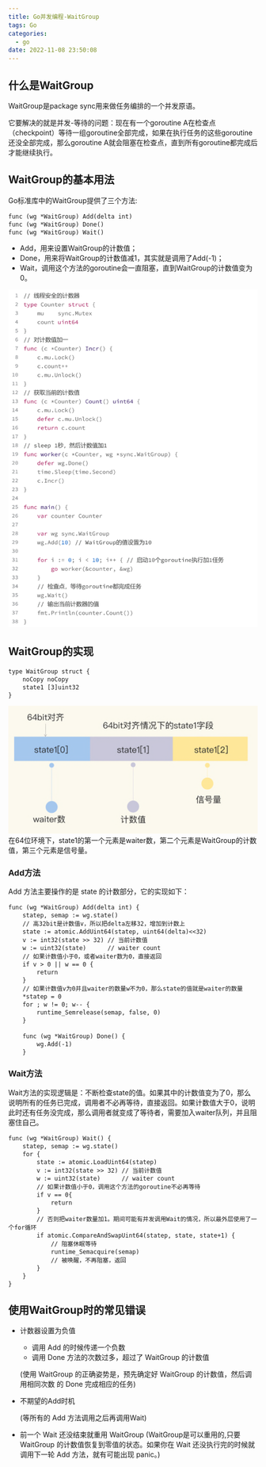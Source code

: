 ```yaml
---
title: Go并发编程-WaitGroup
tags: Go
categories:
  - go
date: 2022-11-08 23:50:08
---
```


## 什么是WaitGroup
WaitGroup是package sync用来做任务编排的一个并发原语。

它要解决的就是并发-等待的问题：现在有一个goroutine A在检查点（checkpoint）等待一组goroutine全部完成，如果在执行任务的这些goroutine还没全部完成，那么goroutine A就会阻塞在检查点，直到所有goroutine都完成后才能继续执行。

## WaitGroup的基本用法
Go标准库中的WaitGroup提供了三个方法:
``` golang
func (wg *WaitGroup) Add(delta int)
func (wg *WaitGroup) Done()
func (wg *WaitGroup) Wait()
```
- Add，用来设置WaitGroup的计数值；
- Done，用来将WaitGroup的计数值减1，其实就是调用了Add(-1)；
- Wait，调用这个方法的goroutine会一直阻塞，直到WaitGroup的计数值变为0。

![](Go并发编程-WaitGroup/2022-11-09-00-56-28.png)

## WaitGroup的实现
``` golang
type WaitGroup struct {
    noCopy noCopy
    state1 [3]uint32
}
```
![](Go并发编程-WaitGroup/2022-11-09-00-58-25.png)
在64位环境下，state1的第一个元素是waiter数，第二个元素是WaitGroup的计数值，第三个元素是信号量。
### Add方法
Add 方法主要操作的是 state 的计数部分，它的实现如下：
``` golang
func (wg *WaitGroup) Add(delta int) {
    statep, semap := wg.state()
    // 高32bit是计数值v，所以把delta左移32，增加到计数上
    state := atomic.AddUint64(statep, uint64(delta)<<32)
    v := int32(state >> 32) // 当前计数值
    w := uint32(state)      // waiter count
    // 如果计数值小于0，或者waiter数为0，直接返回
    if v > 0 || w == 0 { 
        return
    }
    // 如果计数值v为0并且waiter的数量w不为0，那么state的值就是waiter的数量
    *statep = 0
    for ; w != 0; w-- {
        runtime_Semrelease(semap, false, 0)
    }

    func (wg *WaitGroup) Done() {
        wg.Add(-1)
    }
```
### Wait方法
Wait方法的实现逻辑是：不断检查state的值。如果其中的计数值变为了0，那么说明所有的任务已完成，调用者不必再等待，直接返回。如果计数值大于0，说明此时还有任务没完成，那么调用者就变成了等待者，需要加入waiter队列，并且阻塞住自己。

``` golang
func (wg *WaitGroup) Wait() {
    statep, semap := wg.state()
    for {
        state := atomic.LoadUint64(statep)
        v := int32(state >> 32) // 当前计数值
        w := uint32(state)      // waiter count
        // 如果计数值小于0，调用这个方法的goroutine不必再等待
        if v == 0{ 
            return
        }
        // 否则把waiter数量加1。期间可能有并发调用Wait的情况，所以最外层使用了一个for循环
        if atomic.CompareAndSwapUint64(statep, state, state+1) {
            // 阻塞休眠等待
            runtime_Semacquire(semap)
            // 被唤醒，不再阻塞，返回
        }
    }
}
```

## 使用WaitGroup时的常见错误
- 计数器设置为负值
    - 调用 Add 的时候传递一个负数
    - 调用 Done 方法的次数过多，超过了 WaitGroup 的计数值

    (使用 WaitGroup 的正确姿势是，预先确定好 WaitGroup 的计数值，然后调用相同次数 的 Done 完成相应的任务)
- 不期望的Add时机

    (等所有的 Add 方法调用之后再调用Wait)
- 前一个 Wait 还没结束就重用 WaitGroup
    (WaitGroup是可以重用的,只要 WaitGroup 的计数值恢复到零值的状态。如果你在 Wait 还没执行完的时候就调用下一轮 Add 方法，就有可能出现 panic。)